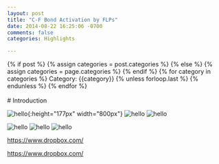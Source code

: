 ```yaml
---
layout: post
title: "C-F Bond Activation by FLPs"
date: 2014-08-22 16:25:06 -0700
comments: false
categories: Highlights

---
```

<div class="post-categories">
  {% if post %}
    {% assign categories = post.categories %}
  {% else %}
    {% assign categories = page.categories %}
  {% endif %}
  {% for category in categories %}
  Category: {{category}}
  {% unless forloop.last %}&nbsp;{% endunless %}
  {% endfor %}
</div>
<br>
# Introduction

![hello](https://dl.dropboxusercontent.com/s/pfby2ubnvx2rjqj/FLP_as_base.png?dl=0){:height="177px" width="800px"}
![hello](https://dl.dropboxusercontent.com/s/t6f8kzpl1hx21oy/FLP_as_base2.png?dl=0)
![hello](https://dl.dropboxusercontent.com/s/wd6ao3ub61k8vov/FLP_as_base3.png?dl=0)

![hello](https://dl.dropboxusercontent.com/s/cjth10mon07dkno/test3.png?dl=0)
![hello](https://dl.dropboxusercontent.com/s/tyhfpl4x6cxn8g7/test4.png?dl=0)
![hello](https://dl.dropboxusercontent.com/s/psf3d5hz29h8ovt/test5.png?dl=0)

https://www.dropbox.com/

https://www.dropbox.com/
